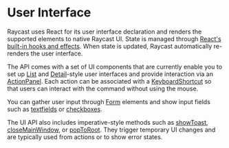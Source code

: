 # User Interface

Raycast uses React for its user interface declaration and renders the supported elements to native Raycast UI. State is managed through [React's built-in hooks and effects](https://reactjs.org/docs/hooks-intro.html). When state is updated, Raycast automatically re-renders the user interface.

The API comes with a set of UI components that are currently enable you to set up [List](list.md) and [Detail](https://github.com/raycast/extensions/tree/8faa62f0241793979ee33e59d2cb528131d9ab52/docs/api-reference/user-interface/detail.md)-style user interfaces and provide interaction via an [ActionPanel](action-panel.md). Each action can be associated with a [KeyboardShortcut](https://github.com/raycast/extensions/tree/8faa62f0241793979ee33e59d2cb528131d9ab52/docs/api-reference/keyboard.md) so that users can interact with the command without using the mouse.

You can gather user input through [Form](form.md) elements and show input fields such as [textfields](form.md#form.textfield) or [checkboxes](form.md#form.checkbox).

The UI API also includes imperative-style methods such as [showToast](toast.md#showToast), [closeMainWindow](window-and-search-bar.md#closeMainWindow), or [popToRoot](window-and-search-bar.md#popToRoot). They trigger temporary UI changes and are typically used from actions or to show error states.

